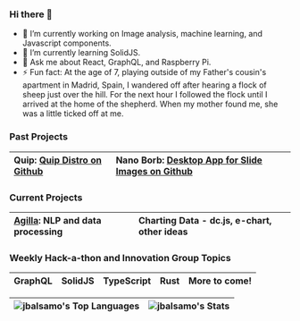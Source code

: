 ### Hi there 👋

- 🔭 I’m currently working on Image analysis, machine learning, and Javascript components.
- 🌱 I’m currently learning SolidJS.
- 💬 Ask me about React, GraphQL, and Raspberry Pi.
- ⚡ Fun fact: At the age of 7, playing outside of my Father's cousin's apartment in Madrid, Spain, I wandered off after hearing a flock of sheep just over the hill. For the next hour I followed the flock until I arrived at the home of the shepherd. When my mother found me, she was a little ticked off at me.

### Past Projects

| Quip: [Quip Distro on Github](https://github.com/SBU-BMI/quip_distro) | Nano Borb: [Desktop App for Slide Images on Github](https://github.com/SBU-BMI/Nanoborb) |
| :-------------------------------------------------------------------- | :--------------------------------------------------------------------------------------- |

### Current Projects

| [Agilla](https://www.argilla.io/): NLP and data processing | Charting Data - dc.js, e-chart, other ideas |
| :--------------------------------------------------------- | :------------------------------------------ |

### Weekly Hack-a-thon and Innovation Group Topics

| GraphQL | SolidJS | TypeScript | Rust | More to come! |
| :------ | :------ | :--------- | :--- | :------------ |

| ![jbalsamo's Top Languages](https://github-readme-stats.vercel.app/api/top-langs/?username=jbalsamo&theme=dracula&show_icons=true&hide_border=false&layout=compact) | ![jbalsamo's Stats](https://github-readme-stats.vercel.app/api?username=jbalsamo&theme=dracula&show_icons=true&hide_border=false&count_private=true) |
| :------------------------------------------------------------------------------------------------------------------------------------------------------------------ | :--------------------------------------------------------------------------------------------------------------------------------------------------- |

<!--
**jbalsamo/jbalsamo** is a ✨ _special_ ✨ repository because its `README.md` (this file) appears on your GitHub profile.

Here are some ideas to get you started:
[![Top Langs](https://github-readme-stats.vercel.app/api/top-langs/?username=jbalsamo)](https://github.com/jbalsamo/github-readme-stats)

-->
